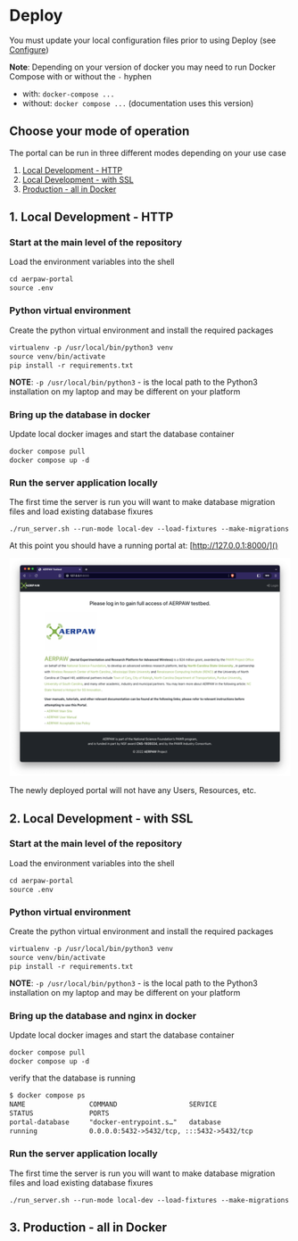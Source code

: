 # Deploy

You must update your local configuration files prior to using Deploy (see [Configure](./configure.md))

**Note**: Depending on your version of docker you may need to run Docker Compose with or without the `-` hyphen

- with: `docker-compose ...`
- without: `docker compose ...` (documentation uses this version)

## Choose your mode of operation

The portal can be run in three different modes depending on your use case

1. [Local Development - HTTP](#local-dev)
2. [Local Development - with SSL](#local-ssl)
3. [Production - all in Docker](#in-docker)

## 1. <a name="local-dev"></a>Local Development - HTTP

### Start at the main level of the repository

Load the environment variables into the shell

```console
cd aerpaw-portal
source .env
```

### Python virtual environment

Create the python virtual environment and install the required packages

```console
virtualenv -p /usr/local/bin/python3 venv
source venv/bin/activate
pip install -r requirements.txt
```

**NOTE**: `-p /usr/local/bin/python3` - is the local path to the Python3 installation on my laptop and may be different on your platform

### Bring up the database in docker

Update local docker images and start the database container

```console
docker compose pull
docker compose up -d
```

### Run the server application locally

The first time the server is run you will want to make database migration files and load existing database fixures


```console
./run_server.sh --run-mode local-dev --load-fixtures --make-migrations
```

At this point you should have a running portal at: [http://127.0.0.1:8000/]()

<img src="./imgs/portal-local-dev.png" width="600" />

The newly deployed portal will not have any Users, Resources, etc. 

## 2. <a name="local-ssl"></a>Local Development - with SSL

### Start at the main level of the repository

Load the environment variables into the shell

```console
cd aerpaw-portal
source .env
```

### Python virtual environment

Create the python virtual environment and install the required packages

```console
virtualenv -p /usr/local/bin/python3 venv
source venv/bin/activate
pip install -r requirements.txt
```

**NOTE**: `-p /usr/local/bin/python3` - is the local path to the Python3 installation on my laptop and may be different on your platform

### Bring up the database and nginx in docker

Update local docker images and start the database container

```console
docker compose pull
docker compose up -d
```

verify that the database is running

```console
$ docker compose ps
NAME                COMMAND                  SERVICE             STATUS              PORTS
portal-database     "docker-entrypoint.s…"   database            running             0.0.0.0:5432->5432/tcp, :::5432->5432/tcp
```

### Run the server application locally

The first time the server is run you will want to make database migration files and load existing database fixures


```console
./run_server.sh --run-mode local-dev --load-fixtures --make-migrations
```



## 3. <a name="in-docker"></a>Production - all in Docker
